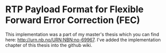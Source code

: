 # RTP Payload Format for Flexible Forward Error Correction (FEC)

This implementation was a part of my master's thesis which you can find here: http://urn.nb.no/URN:NBN:no-69967. I've added the implementation chapter of this thesis into the github wiki.
